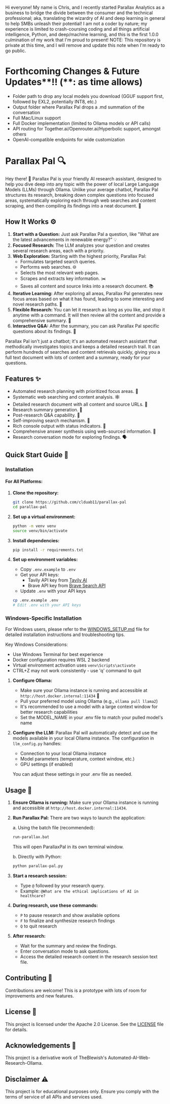 Hi everyone! My name is Chris, and I recently started Parallax Analytics as a business to bridge the divide between the consumer and the technical professional; aka, translating the wizardry of AI and deep learning in general to help SMBs unleash their potential! I am not a coder by nature; my experience is limited to crash-coursing coding and all things artificial intelligence, Python, and deep/machine learning, and this is the first 1.0.0 culmination of my work that I'm proud to present! NOTE: This repository is private at this time, and I will remove and update this note when I'm ready to go public.

# Forthcoming Changes & Future Updates**!! (**: as time allows)
- Folder path to drop any local models you download (GGUF support first, followed by EXL2, potentially INT8, etc.)
- Output folder where Parallax Pal drops a .md summation of the conversation
- Full Mac/Linux support
- Full Docker implementation (limited to Ollama models or API calls)
- API routing for Together.ai/Openrouter.ai/Hyperbolic support, amongst others
- OpenAI-compatible endpoints for wide customization







# Parallax Pal 🔍

Hey there! 👋 Parallax Pal is your friendly AI research assistant, designed to help you dive deep into any topic with the power of local Large Language Models (LLMs) through Ollama. Unlike your average chatbot, Parallax Pal structures its research, breaking down complex questions into focused areas, systematically exploring each through web searches and content scraping, and then compiling its findings into a neat document. 📝

## How It Works ⚙️

1.  **Start with a Question:** Just ask Parallax Pal a question, like "What are the latest advancements in renewable energy?" 💡
2.  **Focused Research:** The LLM analyzes your question and creates several research areas, each with a priority.
3.  **Web Exploration:** Starting with the highest priority, Parallax Pal:
    *   Formulates targeted search queries.
    *   Performs web searches. 🌐
    *   Selects the most relevant web pages.
    *   Scrapes and extracts key information. ✂️
    *   Saves all content and source links into a research document. 📚
4.  **Iterative Learning:** After exploring all areas, Parallax Pal generates new focus areas based on what it has found, leading to some interesting and novel research paths. 🔄
5.  **Flexible Research:** You can let it research as long as you like, and stop it anytime with a command. It will then review all the content and provide a comprehensive summary. 🧐
6.  **Interactive Q&A:** After the summary, you can ask Parallax Pal specific questions about its findings. 💬

Parallax Pal isn't just a chatbot; it's an automated research assistant that methodically investigates topics and keeps a detailed research trail. It can perform hundreds of searches and content retrievals quickly, giving you a full text document with lots of content and a summary, ready for your questions.

## Features ✨

*   Automated research planning with prioritized focus areas. 🎯
*   Systematic web searching and content analysis. 🕸️
*   Detailed research document with all content and source URLs. 🔗
*   Research summary generation. 📝
*   Post-research Q&A capability. 🤔
*   Self-improving search mechanism. 🚀
*   Rich console output with status indicators. 🚦
*   Comprehensive answer synthesis using web-sourced information. 🧠
*   Research conversation mode for exploring findings. 🗣️

## Quick Start Guide 🚀

### Installation

#### For All Platforms:
1. **Clone the repository:**
    ```sh
    git clone https://github.com/clduab11/parallax-pal
    cd parallax-pal
    ```
2.  **Set up a virtual environment:**
    ```sh
    python -m venv venv
    source venv/bin/activate
    ```
3.  **Install dependencies:**
    ```sh
    pip install -r requirements.txt
    ```

4.  **Set up environment variables:**
    - Copy `.env.example` to `.env`
    - Get your API keys:
      - Tavily API key from [Tavily AI](https://tavily.com)
      - Brave API key from [Brave Search API](https://brave.com/search/api/)
    - Update `.env` with your API keys
    ```sh
    cp .env.example .env
    # Edit .env with your API keys
    ```

### Windows-Specific Installation

For Windows users, please refer to the [WINDOWS_SETUP.md](WINDOWS_SETUP.md) file for detailed installation instructions and troubleshooting tips.

Key Windows Considerations:
- Use Windows Terminal for best experience
- Docker configuration requires WSL 2 backend
- Virtual environment activation uses `venv\Scripts\activate`
- CTRL+Z may not work consistently - use 'q' command to quit
1.  **Configure Ollama:**
    - Make sure your Ollama instance is running and accessible at `http://host.docker.internal:11434` 🐳
    - Pull your preferred model using Ollama (e.g., `ollama pull llama2`)
    - It's recommended to use a model with a large context window for better research capabilities
    - Set the MODEL_NAME in your .env file to match your pulled model's name

2.  **Configure the LLM:**
    Parallax Pal will automatically detect and use the models available in your local Ollama instance. The configuration in `llm_config.py` handles:
    - Connection to your local Ollama instance
    - Model parameters (temperature, context window, etc.)
    - GPU settings (if enabled)
    
    You can adjust these settings in your .env file as needed.

## Usage 🚀

1.  **Ensure Ollama is running:** Make sure your Ollama instance is running and accessible at `http://host.docker.internal:11434`.
2.  **Run Parallax Pal:**
    There are two ways to launch the application:

    a. Using the batch file (recommended):
    ```sh
    run-parallax.bat
    ```
    This will open ParallaxPal in its own terminal window.

    b. Directly with Python:
    ```sh
    python parallax-pal.py
    ```

3.  **Start a research session:**
    *   Type `@` followed by your research query.
    *   Example: `@What are the ethical implications of AI in healthcare?`

4.  **During research, use these commands:**
    *   `P` to pause research and show available options
    *   `F` to finalize and synthesize research findings
    *   `Q` to quit research
5.  **After research:**
    *   Wait for the summary and review the findings.
    *   Enter conversation mode to ask questions.
    *   Access the detailed research content in the research session text file.

## Contributing 🤝

Contributions are welcome! This is a prototype with lots of room for improvements and new features.

## License 📜

This project is licensed under the Apache 2.0 License. See the [LICENSE](LICENSE) file for details.

## Acknowledgements 🙏

This project is a derivative work of TheBlewish's Automated-AI-Web-Research-Ollama.

## Disclaimer ⚠️

This project is for educational purposes only. Ensure you comply with the terms of service of all APIs and services used.
